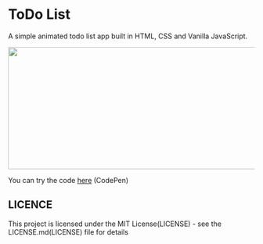 # ToDo List

A simple animated todo list app built in HTML, CSS and Vanilla JavaScript.

<img src="https://drive.google.com/uc?export=view&id=12P2tXibD55rpnsGTyKaErT8aMcMPgCYv" width="555" height="250" />

You can try the code [here](https://codepen.io/Sahi515/pen/ZEOWgxN) (CodePen)


## LICENCE

This project is licensed under the MIT License(LICENSE) - see the LICENSE.md(LICENSE) file for details
